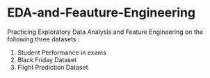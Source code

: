 # EDA-and-Feauture-Engineering

Practicing Exploratory Data Analysis and Feature Engineering on the following three datasets :
1. Student Performance in exams
2. Black Friday Dataset
3. Flight Prediction Dataset
